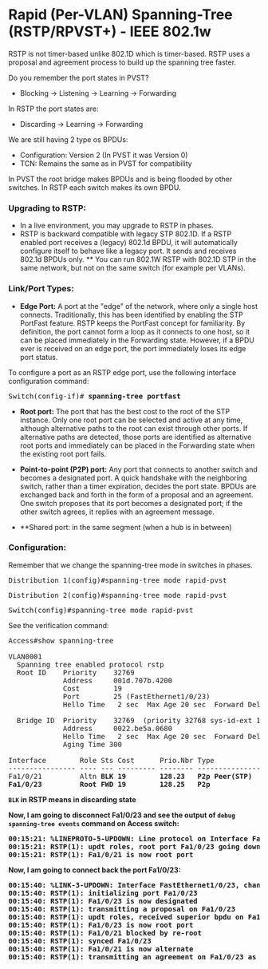 # Rapid (Per-VLAN) Spanning-Tree (RSTP/RPVST+) - IEEE 802.1w
RSTP is not timer-based unlike 802.1D which is timer-based. RSTP uses a
proposal and agreement process to build up the spanning tree faster.

Do you remember the port states in PVST?
* Blocking -> Listening -> Learning -> Forwarding

In RSTP the port states are:
* Discarding -> Learning -> Forwarding

We are still having 2 type os BPDUs:
* Configuration: Version 2 (In PVST it was Version 0)
* TCN: Remains the same as in PVST for compatibility

In PVST the root bridge makes BPDUs and is being flooded by other switches.
In RSTP each switch makes its own BPDU.

### Upgrading to RSTP:
* In a live environment, you may upgrade to RSTP in phases.
* RSTP is backward compatible with legacy STP 802.1D. If a RSTP enabled
port receives a (legacy) 802.1d BPDU, it will automatically configure
itself to behave like a legacy port. It sends and receives 802.1d BPDUs
only.
** You can run 802.1W RSTP with 802.1D STP in the same network, but not
on the same switch (for example per VLANs).

### Link/Port Types:
* **Edge Port:** A port at the "edge" of the network, where only a single
host connects. Traditionally, this has been identified by enabling the
STP PortFast feature. RSTP keeps the PortFast concept for familiarity.
By definition, the port cannot form a loop as it connects to one host,
so it can be placed immediately in the Forwarding state. However, if a
BPDU ever is received on an edge port, the port immediately loses its
edge port status.

To configure a port as an RSTP edge port, use the following interface
configuration command:
<pre>
Switch(config-if)# <b>spanning-tree portfast</b>
</pre>
* **Root port:** The port that has the best cost to the root of the STP
instance. Only one root port can be selected and active at any time,
although alternative paths to the root can exist through other ports.
If alternative paths are detected, those ports are identified as
alternative root ports and immediately can be placed in the Forwarding
state when the existing root port fails.

* **Point-to-point (P2P) port:** Any port that connects to another switch and
becomes a designated port. A quick handshake with the neighboring switch,
rather than a timer expiration, decides the port state. BPDUs are
exchanged back and forth in the form of a proposal and an agreement.
One switch proposes that its port becomes a designated port; if the
other switch agrees, it replies with an agreement message.

* **Shared  port: in the same segment (when a hub is in between)

### Configuration:
Remember that we change the spanning-tree mode in switches in phases.
<pre>
Distribution_1(config)#spanning-tree mode rapid-pvst
</pre>
<pre>
Distribution_2(config)#spanning-tree mode rapid-pvst
</pre>
<pre>
Switch(config)#spanning-tree mode rapid-pvst
</pre>
See the verification command:
<pre>
Access#show spanning-tree

VLAN0001
  Spanning tree enabled protocol rstp
  Root ID    Priority    32769
             Address     001d.707b.4200
             Cost        19
             Port        25 (FastEthernet1/0/23)
             Hello Time   2 sec  Max Age 20 sec  Forward Delay 15 sec

  Bridge ID  Priority    32769  (priority 32768 sys-id-ext 1)
             Address     0022.be5a.0680
             Hello Time   2 sec  Max Age 20 sec  Forward Delay 15 sec
             Aging Time 300

Interface        Role Sts Cost      Prio.Nbr Type
---------------- ---- --- --------- -------- --------------------------------
Fa1/0/21         Altn <b>BLK<b> 19        128.23   <b>P2p<b> Peer(STP)
Fa1/0/23         Root FWD 19        128.25   P2p
</pre>
`BLK` in RSTP means in discarding state

Now, I am going to disconnect Fa1/0/23 and see the output of
`debug spanning-tree events` command on Access switch:
<pre>
00:15:<b>21</b>: %LINEPROTO-5-UPDOWN: Line protocol on Interface FastEthernet1/0/23, changed state to down
00:15:<b>21</b>: RSTP(1): updt roles, root port Fa1/0/23 going down
00:15:<b>21</b>: RSTP(1): Fa1/0/21 is now root port
</pre>
Now, I am going to connect back the port Fa1/0/23:
<pre>
00:15:<b>40</b>: %LINK-3-UPDOWN: Interface FastEthernet1/0/23, changed state to up
00:15:<b>40</b>: RSTP(1): initializing port Fa1/0/23
00:15:<b>40</b>: RSTP(1): Fa1/0/23 is now designated
00:15:<b>40</b>: RSTP(1): transmitting a proposal on Fa1/0/23
00:15:<b>40</b>: RSTP(1): updt roles, received superior bpdu on Fa1/0/23
00:15:<b>40</b>: RSTP(1): Fa1/0/23 is now root port
00:15:<b>40</b>: RSTP(1): Fa1/0/21 blocked by re-root
00:15:<b>40</b>: RSTP(1): synced Fa1/0/23
00:15:<b>40</b>: RSTP(1): Fa1/0/21 is now alternate
00:15:<b>40</b>: RSTP(1): transmitting an agreement on Fa1/0/23 as a response to a proposal
</pre>




